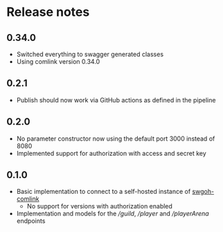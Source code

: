 # Release notes

<!-- next-version-placeholder-->

## 0.34.0
- Switched everything to swagger generated classes
- Using comlink version 0.34.0

## 0.2.1
- Publish should now work via GitHub actions as defined in the pipeline

## 0.2.0
- No parameter constructor now using the default port 3000 instead of 8080
- Implemented support for authorization with access and secret key

## 0.1.0
- Basic implementation to connect to a self-hosted instance of [swgoh-comlink](https://github.com/swgoh-utils/swgoh-comlink)
    - No support for versions with authorization enabled
- Implementation and models for the */guild*, */player* and */playerArena* endpoints